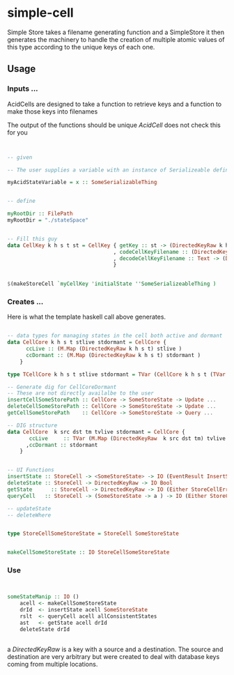 # simple-cell

Simple Store  takes a filename generating function and a SimpleStore
it then generates the machinery to handle the creation of multiple atomic values of this type according to the unique keys of each one.


## Usage

### Inputs ...

AcidCells are designed to take a function to retrieve keys and a function to make those keys into filenames

The output of the functions should be unique *AcidCell* does not check this for you

``` haskell


-- given

-- The user supplies a variable with an instance of Serializeable defined

myAcidStateVariable = x :: SomeSerializableThing


-- define

myRootDir :: FilePath
myRootDir = "./stateSpace"


-- Fill this guy
data CellKey k h s t st = CellKey { getKey :: st -> (DirectedKeyRaw k h s t)
                                  , codeCellKeyFilename :: (DirectedKeyRaw k h s t) -> Text
                                  , decodeCellKeyFilename :: Text -> (DirectedKeyRaw k h s t)
                                  }
                    

$(makeStoreCell `myCellKey 'initialState ''SomeSerializeableThing )

```


### Creates ...

Here is what the template haskell call above generates.

``` haskell

-- data types for managing states in the cell both active and dormant
data CellCore k h s t stlive stdormant = CellCore { 
      ccLive :: (M.Map (DirectedKeyRaw k h s t) stlive )
      ccDormant :: (M.Map (DirectedKeyRaw k h s t) stdormant )
    }

type TCellCore k h s t stlive stdormant = TVar (CellCore k h s t (TVar stlive) (TVar stdormant))

-- Generate dig for CellCoreDormant
-- These are not directly availalbe to the user
insertCellSomeStorePath :: CellCore -> SomeStoreState -> Update ...
deleteCellSomeStorePath :: CellCore -> SomeStoreState -> Update ...
getCellSomeStorePath    :: CellCore -> SomeStoreState -> Query ...   

-- DIG structure 
data CellCore  k src dst tm tvlive stdormant = CellCore { 
       ccLive     :: TVar (M.Map (DirectedKeyRaw  k src dst tm) tvlive )
      ,ccDormant :: stdormant
    }


-- UI Functions
insertState :: StoreCell -> <SomeStoreState> -> IO (EventResult InsertStoreCellPathFileKey)
deleteState :: StoreCell -> DirectedKeyRaw -> IO Bool
getState      :: StoreCell -> DirectedKeyRaw -> IO (Either StoreCellError SomeStoreState)
queryCell   :: StoreCell -> (SomeStoreState -> a ) -> IO (Either StoreCellError (monoid a))

-- updateState
-- deleteWhere


type StoreCellSomeStoreState = StoreCell SomeStoreState


makeCellSomeStoreState :: IO StoreCellSomeStoreState

``` 

### Use

``` haskell


someStateManip :: IO ()
    acell <- makeCellSomeStoreState
    drId  <- insertState acell SomeStoreState
    rslt  <- queryCell acell allConsistentStates 
    ast   <- getState acell drId
    deleteState drId 
    

```

a *DirectedKeyRaw* is a key with a source and a destination.  The source and destination are very arbitrary but were
created to deal with database keys coming from multiple locations.  
